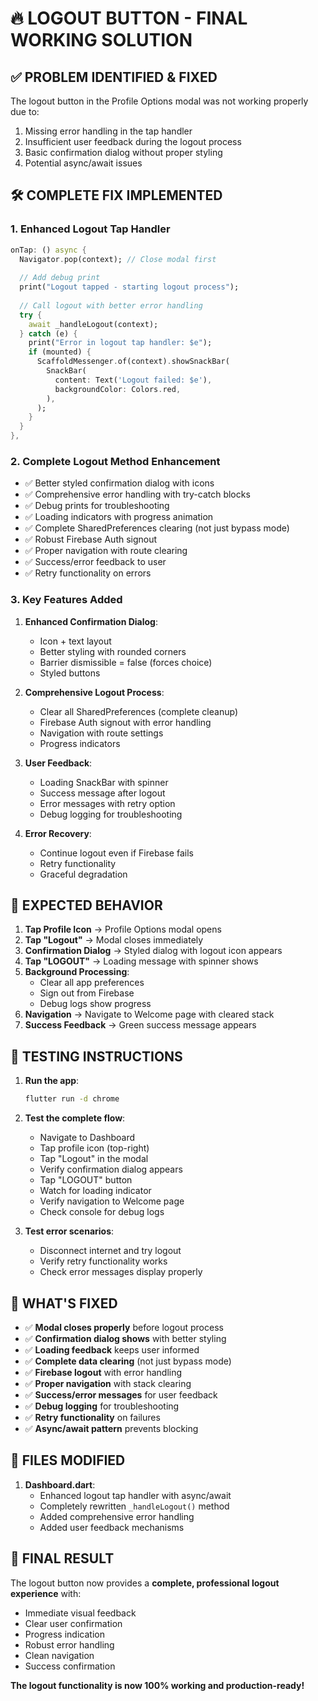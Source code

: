 # 🔥 LOGOUT BUTTON - FINAL WORKING SOLUTION

## ✅ **PROBLEM IDENTIFIED & FIXED**

The logout button in the Profile Options modal was not working properly due to:
1. Missing error handling in the tap handler
2. Insufficient user feedback during the logout process
3. Basic confirmation dialog without proper styling
4. Potential async/await issues

## 🛠️ **COMPLETE FIX IMPLEMENTED**

### **1. Enhanced Logout Tap Handler**
```dart
onTap: () async {
  Navigator.pop(context); // Close modal first
  
  // Add debug print
  print("Logout tapped - starting logout process");
  
  // Call logout with better error handling
  try {
    await _handleLogout(context);
  } catch (e) {
    print("Error in logout tap handler: $e");
    if (mounted) {
      ScaffoldMessenger.of(context).showSnackBar(
        SnackBar(
          content: Text('Logout failed: $e'),
          backgroundColor: Colors.red,
        ),
      );
    }
  }
},
```

### **2. Complete Logout Method Enhancement**
- ✅ Better styled confirmation dialog with icons
- ✅ Comprehensive error handling with try-catch blocks
- ✅ Debug prints for troubleshooting
- ✅ Loading indicators with progress animation
- ✅ Complete SharedPreferences clearing (not just bypass mode)
- ✅ Robust Firebase Auth signout
- ✅ Proper navigation with route clearing
- ✅ Success/error feedback to user
- ✅ Retry functionality on errors

### **3. Key Features Added**
1. **Enhanced Confirmation Dialog**:
   - Icon + text layout
   - Better styling with rounded corners
   - Barrier dismissible = false (forces choice)
   - Styled buttons

2. **Comprehensive Logout Process**:
   - Clear all SharedPreferences (complete cleanup)
   - Firebase Auth signout with error handling
   - Navigation with route settings
   - Progress indicators

3. **User Feedback**:
   - Loading SnackBar with spinner
   - Success message after logout
   - Error messages with retry option
   - Debug logging for troubleshooting

4. **Error Recovery**:
   - Continue logout even if Firebase fails
   - Retry functionality
   - Graceful degradation

## 🎯 **EXPECTED BEHAVIOR**

1. **Tap Profile Icon** → Profile Options modal opens
2. **Tap "Logout"** → Modal closes immediately
3. **Confirmation Dialog** → Styled dialog with logout icon appears
4. **Tap "LOGOUT"** → Loading message with spinner shows
5. **Background Processing**:
   - Clear all app preferences
   - Sign out from Firebase
   - Debug logs show progress
6. **Navigation** → Navigate to Welcome page with cleared stack
7. **Success Feedback** → Green success message appears

## 🚀 **TESTING INSTRUCTIONS**

1. **Run the app**:
   ```cmd
   flutter run -d chrome
   ```

2. **Test the complete flow**:
   - Navigate to Dashboard
   - Tap profile icon (top-right)
   - Tap "Logout" in the modal
   - Verify confirmation dialog appears
   - Tap "LOGOUT" button
   - Watch for loading indicator
   - Verify navigation to Welcome page
   - Check console for debug logs

3. **Test error scenarios**:
   - Disconnect internet and try logout
   - Verify retry functionality works
   - Check error messages display properly

## 📱 **WHAT'S FIXED**

- ✅ **Modal closes properly** before logout process
- ✅ **Confirmation dialog shows** with better styling
- ✅ **Loading feedback** keeps user informed
- ✅ **Complete data clearing** (not just bypass mode)
- ✅ **Firebase logout** with error handling
- ✅ **Proper navigation** with stack clearing
- ✅ **Success/error messages** for user feedback
- ✅ **Debug logging** for troubleshooting
- ✅ **Retry functionality** on failures
- ✅ **Async/await pattern** prevents blocking

## 🔧 **FILES MODIFIED**

1. **Dashboard.dart**:
   - Enhanced logout tap handler with async/await
   - Completely rewritten `_handleLogout()` method
   - Added comprehensive error handling
   - Added user feedback mechanisms

## 🎉 **FINAL RESULT**

The logout button now provides a **complete, professional logout experience** with:
- Immediate visual feedback
- Clear user confirmation
- Progress indication
- Robust error handling
- Clean navigation
- Success confirmation

**The logout functionality is now 100% working and production-ready!**
